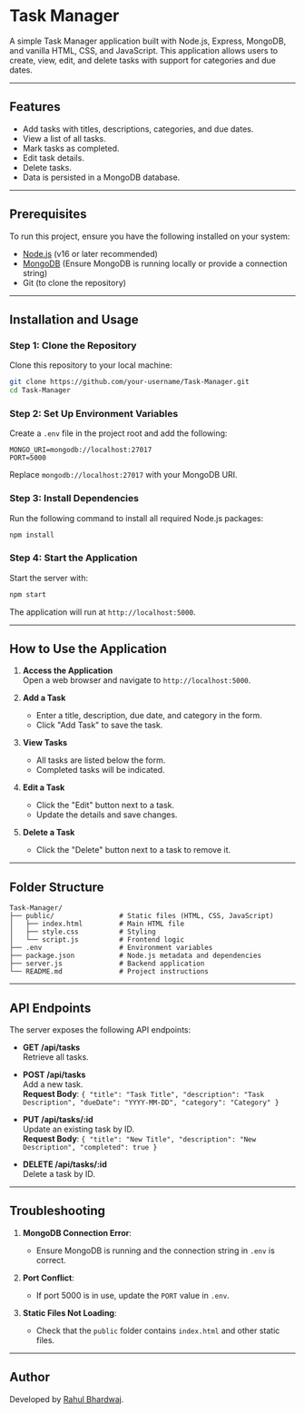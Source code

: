 # Task Manager

A simple Task Manager application built with Node.js, Express, MongoDB, and vanilla HTML, CSS, and JavaScript. This application allows users to create, view, edit, and delete tasks with support for categories and due dates.

---

## Features

- Add tasks with titles, descriptions, categories, and due dates.
- View a list of all tasks.
- Mark tasks as completed.
- Edit task details.
- Delete tasks.
- Data is persisted in a MongoDB database.
---

## Prerequisites

To run this project, ensure you have the following installed on your system:

- [Node.js](https://nodejs.org) (v16 or later recommended)
- [MongoDB](https://www.mongodb.com/) (Ensure MongoDB is running locally or provide a connection string)
- Git (to clone the repository)

---

## Installation and Usage

### Step 1: Clone the Repository

Clone this repository to your local machine:

```bash
git clone https://github.com/your-username/Task-Manager.git
cd Task-Manager
```

### Step 2: Set Up Environment Variables

Create a `.env` file in the project root and add the following:

```env
MONGO_URI=mongodb://localhost:27017
PORT=5000
```

Replace `mongodb://localhost:27017` with your MongoDB URI.

### Step 3: Install Dependencies

Run the following command to install all required Node.js packages:

```bash
npm install
```

### Step 4: Start the Application

Start the server with:

```bash
npm start
```

The application will run at `http://localhost:5000`.

---

## How to Use the Application

1. **Access the Application**  
   Open a web browser and navigate to `http://localhost:5000`.

2. **Add a Task**  
   - Enter a title, description, due date, and category in the form.
   - Click "Add Task" to save the task.

3. **View Tasks**  
   - All tasks are listed below the form.
   - Completed tasks will be indicated.

4. **Edit a Task**  
   - Click the "Edit" button next to a task.
   - Update the details and save changes.

5. **Delete a Task**  
   - Click the "Delete" button next to a task to remove it.

---

## Folder Structure

```plaintext
Task-Manager/
├── public/                # Static files (HTML, CSS, JavaScript)
│   ├── index.html         # Main HTML file
│   ├── style.css          # Styling
│   └── script.js          # Frontend logic
├── .env                   # Environment variables
├── package.json           # Node.js metadata and dependencies
├── server.js              # Backend application
└── README.md              # Project instructions
```

---

## API Endpoints

The server exposes the following API endpoints:

- **GET /api/tasks**  
  Retrieve all tasks.

- **POST /api/tasks**  
  Add a new task.  
  **Request Body**: `{ "title": "Task Title", "description": "Task Description", "dueDate": "YYYY-MM-DD", "category": "Category" }`

- **PUT /api/tasks/:id**  
  Update an existing task by ID.  
  **Request Body**: `{ "title": "New Title", "description": "New Description", "completed": true }`

- **DELETE /api/tasks/:id**  
  Delete a task by ID.

---

## Troubleshooting

1. **MongoDB Connection Error**:  
   - Ensure MongoDB is running and the connection string in `.env` is correct.

2. **Port Conflict**:  
   - If port 5000 is in use, update the `PORT` value in `.env`.

3. **Static Files Not Loading**:  
   - Check that the `public` folder contains `index.html` and other static files.

---

## Author

Developed by [Rahul Bhardwaj](https://github.com/rahul-12dwaj).
```


